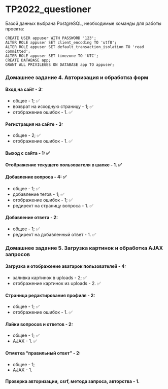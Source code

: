 # TP2022_questioner

Базой данных выбрана PostgreSQL, необходимые команды для работы проекта: 
```
CREATE USER appuser WITH PASSWORD '123';
ALTER ROLE appuser SET client_encoding TO 'utf8';
ALTER ROLE appuser SET default_transaction_isolation TO 'read committed';
ALTER ROLE appuser SET timezone TO 'UTC';
CREATE DATABASE app;
GRANT ALL PRIVILEGES ON DATABASE app TO appuser;
```

### Домашнее задание 4. Авторизация и обработка форм
#### Вход на сайт - 3:
- общее - 1; ✅
- возврат на исходную страницу - 1; ✅
- отображение ошибок - 1.  ✅

#### Регистрация на сайте - 3:
- общее - 2; ✅
- отображение ошибок - 1.  ✅

#### Выход с сайта - 1: ✅
 
#### Отображение текущего пользователя в шапке - 1. ✅

#### Добавление вопроса - 4: ✅

- общее - 1; ✅
- добавление тегов - 1; ✅
- отображение ошибок - 1; ✅
- редирект на страницу вопроса - 1. ✅

#### Добавление ответа - 2:
- общее - 1; ✅
- редирект на добавленный ответ - 1. ✅

### Домашнее задание 5. Загрузка картинок и обработка AJAX запросов

#### Загрузка и отображение аватарок пользователей - 4:
- заливка картинок в uploads - 2; ✅
- отображение картинок из uploads - 2.  ✅

#### Страница редактирования профиля - 2:
- общее - 1; ✅
- отображение ошибок - 1. ✅

#### Лайки вопросов и ответов - 2:
- общее - 1; ✅
- AJAX - 1. ✅

#### Отметка “правильный ответ” - 2:
- общее - 1;
- AJAX - 1.

#### Проверка авторизации, csrf, метода запроса, авторства - 1.
